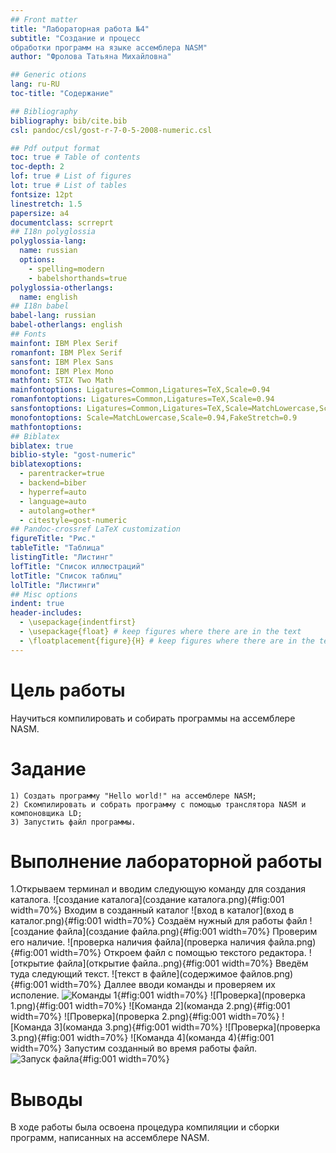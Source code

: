 ```yaml
---
## Front matter
title: "Лабораторная работа №4"
subtitle: "Создание и процесс
обработки программ на языке ассемблера NASM"
author: "Фролова Татьяна Михайловна"

## Generic otions
lang: ru-RU
toc-title: "Содержание"

## Bibliography
bibliography: bib/cite.bib
csl: pandoc/csl/gost-r-7-0-5-2008-numeric.csl

## Pdf output format
toc: true # Table of contents
toc-depth: 2
lof: true # List of figures
lot: true # List of tables
fontsize: 12pt
linestretch: 1.5
papersize: a4
documentclass: scrreprt
## I18n polyglossia
polyglossia-lang:
  name: russian
  options:
	- spelling=modern
	- babelshorthands=true
polyglossia-otherlangs:
  name: english
## I18n babel
babel-lang: russian
babel-otherlangs: english
## Fonts
mainfont: IBM Plex Serif
romanfont: IBM Plex Serif
sansfont: IBM Plex Sans
monofont: IBM Plex Mono
mathfont: STIX Two Math
mainfontoptions: Ligatures=Common,Ligatures=TeX,Scale=0.94
romanfontoptions: Ligatures=Common,Ligatures=TeX,Scale=0.94
sansfontoptions: Ligatures=Common,Ligatures=TeX,Scale=MatchLowercase,Scale=0.94
monofontoptions: Scale=MatchLowercase,Scale=0.94,FakeStretch=0.9
mathfontoptions:
## Biblatex
biblatex: true
biblio-style: "gost-numeric"
biblatexoptions:
  - parentracker=true
  - backend=biber
  - hyperref=auto
  - language=auto
  - autolang=other*
  - citestyle=gost-numeric
## Pandoc-crossref LaTeX customization
figureTitle: "Рис."
tableTitle: "Таблица"
listingTitle: "Листинг"
lofTitle: "Список иллюстраций"
lotTitle: "Список таблиц"
lolTitle: "Листинги"
## Misc options
indent: true
header-includes:
  - \usepackage{indentfirst}
  - \usepackage{float} # keep figures where there are in the text
  - \floatplacement{figure}{H} # keep figures where there are in the text
---
```


# Цель работы

Научиться компилировать и собирать программы на ассемблере NASM.

# Задание

    1) Создать программу "Hello world!" на ассемблере NASM;
    2) Скомпилировать и собрать программу с помощью транслятора NASM и компоновщика LD;
    3) Запустить файл программы. 

# Выполнение лабораторной работы
1.Открываем терминал и вводим следующую команду для создания каталога. ![создание каталога](создание каталога.png){#fig:001 width=70%}
Входим в созданный каталог ![вход в каталог](вход в каталог.png){#fig:001 width=70%}
Создаём нужный для работы файл ![создание файла](создание файла.png){#fig:001 width=70%}
Проверим его наличие. ![проверка наличия файла](проверка наличия файла.png){#fig:001 width=70%}
Откроем файл с помощью текстого редактора. ![открытие файла](открытие файла..png){#fig:001 width=70%}
Введём туда следующий текст. ![текст в файле](содержимое файлов.png){#fig:001 width=70%}
Даллее вводи команды и проверяем их исполение. ![Команды 1](команда1.png){#fig:001 width=70%}
![Проверка](проверка 1.png){#fig:001 width=70%}
![Команда 2](команда 2.png){#fig:001 width=70%}
![Проверка](проверка 2.png){#fig:001 width=70%}
![Команда 3](команда 3.png){#fig:001 width=70%}
![Проверка](проверка 3.png){#fig:001 width=70%}
![Команда 4](команда 4){#fig:001 width=70%}
Запустим созданный во время работы файл. ![Запуск файла](запуск.png){#fig:001 width=70%}
# Выводы

В ходе работы была освоена процедура компиляции и сборки программ, написанных на ассемблере NASM.

